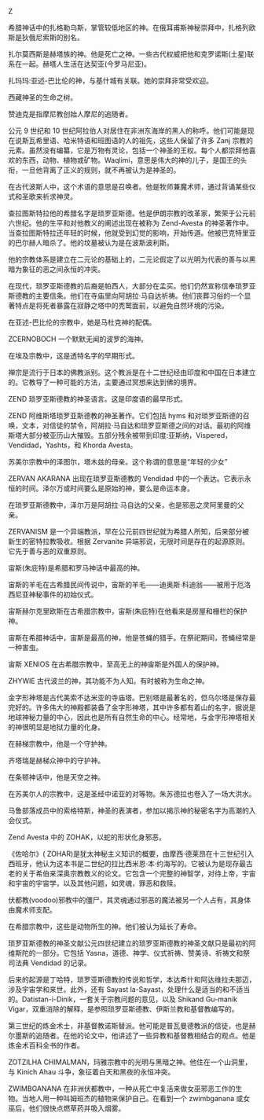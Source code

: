 <title>Dictionary of Pagan Religions</title> <link href="e9780806537023_css.css" rel="stylesheet" type="text/css"> 

Z

希腊神话中的扎格勒乌斯，掌管较低地区的神。在俄耳甫斯神秘崇拜中，扎格列欧斯是狄俄尼索斯的别名。

扎尔莫西斯是赫塔族的神。他是死亡之神。一些古代权威把他和克罗诺斯(土星)联系在一起。赫塔人生活在达契亚(今罗马尼亚)。

扎玛玛:亚述-巴比伦的神，与基什城有关联。她的崇拜非常受欢迎。

西藏神圣的生命之树。

赞迪克是指摩尼教创始人摩尼的追随者。

公元 9 世纪和 10 世纪阿拉伯人对居住在非洲东海岸的黑人的称呼。他们可能是现在说斯瓦希里语、哈米特语和班图语的人的祖先，这些人保留了许多 Zanj 宗教的元素。虽然没有编纂，它是万物有灵论，包括一个神圣的王权。每个人都崇拜他喜欢的东西，动物、植物或矿物。Waqlimi，意思是伟大的神的儿子，是国王的头衔，一旦他背离了正义的规则，就不再被认为是神圣的。

在古代波斯人中，这个术语的意思是召唤者。他是牧师兼魔术师，通过背诵某些仪式和圣歌来祈求神灵。

查拉图斯特拉他的希腊名字是琐罗亚斯德。他是伊朗宗教的改革家，繁荣于公元前六世纪。他的生平和对他教义的阐述出现在被称为 Zend-Avesta 的神圣著作中。当查拉图斯特拉还年轻的时候，他就受到幻觉的影响，开始传道。他被巴克特里亚的巴尔赫人暗杀了。他的坟墓被认为是在波斯波利斯。

他的宗教体系是建立在二元论的基础上的，二元论假定了以光明为代表的善与以黑暗为象征的恶之间永恒的冲突。

在现代，琐罗亚斯德教的后裔是帕西人，大部分在孟买。他们仍然宣称信奉琐罗亚斯德教的主要信条。他们在寺庙里向阿胡拉·马自达祈祷。他们丧葬习俗的一个显著特点是将死者暴露在寂静之塔中的秃鹫面前，以避免自然环境的污染。

在亚述-巴比伦的宗教中，她是马杜克神的配偶。

ZCERNOBOCH 一个默默无闻的波罗的海神。

在埃及宗教中，这是透特名字的早期形式。

禅宗是流行于日本的佛教派别。这个教派是在十二世纪经由印度和中国在日本建立的。它教导了一种可能的方法，主要通过冥想来达到佛的境界。

ZEND 琐罗亚斯德教的神圣语言。这是印度语的最早形式。

ZEND 阿维斯塔琐罗亚斯德教的神圣著作。它们包括 hyms 和对琐罗亚斯德的召唤，文本，对信徒的禁令，阿胡拉·马自达和琐罗亚斯德之间的对话。最初的阿维斯塔大部分被亚历山大摧毁。五部分残余被带到印度:亚斯纳，Vispered，Vendidad，Yashts，和 Khorda Avesta。

苏美尔宗教中的泽图尔，塔木兹的母亲。这个称谓的意思是“年轻的少女”

ZERVAN AKARANA 出现在琐罗亚斯德教的 Vendidad 中的一个表达。它表示永恒的时间。泽尔万或时间要么是原始的神，要么是命运本身。

在琐罗亚斯德教中，泽尔万是阿胡拉·马自达的父亲，也是邪恶之灵阿里曼的父亲。

ZERVANISM 是一个异端教派，早在公元前四世纪就为希腊人所知，后来部分被新生的密特拉教吸收。根据 Zervanite 异端邪说，无限时间是存在的起源原则。它先于善与恶的双重原则。

宙斯(朱庇特)是希腊和罗马神话中最高的神。

宙斯的羊毛在古希腊民间传说中，宙斯的羊毛——迪奥斯·科迪翁——被用于厄洛西尼亚神秘事件的初始仪式。

宙斯赫尔克里欧斯在古希腊宗教中，宙斯(朱庇特)在他看来是房屋和栅栏的保护神。

宙斯在希腊神话中，宙斯是最高的神，他是苍蝇的猎手。在祭祀期间，苍蝇经常是一种害虫。

宙斯 XENIOS 在古希腊宗教中，至高无上的神宙斯是外国人的保护神。

ZHYWIE 古代波兰的神，其功能不为人知。有时被称为生命之神。

金字形神塔是古代美索不达米亚的寺庙塔。巴别塔是最著名的，但乌尔塔是保存最完好的。许多伟大的神殿都装备了金字形神塔，其中许多都有着山的名字，据说是地球神秘力量的中心，因此也是所有自然生命的中心。经常地，与金字形神塔相关的神很明显是地狱力量的化身。

在赫梯宗教中，他是一个守护神。

齐塔瑞是赫梯众神中的守护神。

在条顿神话中，他是天空之神。

在苏美尔人的宗教中，这是圣经中诺亚的对等物。朱苏德拉也卷入了一场大洪水。

马鲁部落成员中的索格特斯，神圣的表演者，参加以揭示神的秘密名字为高潮的入会仪式。

Zend Avesta 中的 ZOHAK，以蛇的形状化身邪恶。

《佐哈尔》( ZOHAR)是犹太神秘主义知识的概要，由摩西·德莱昂在十三世纪引入西班牙，他认为这本书是二世纪的拉比西米恩·本·约海写的。它被认为是现存最古老的关于希伯来深奥宗教教义的论文。它包含一个完整的神智学，对待上帝，宇宙和宇宙的宇宙学，以及其他问题，如灵魂，罪恶和救赎。

伏都教(voodoo)邪教中的僵尸，其灵魂通过邪恶的魔法被另一个人占有，其身体由魔术师支配。

在希腊宗教中，这些是动物所生的神。他们被认为延长了寿命。

琐罗亚斯德教的神圣文献公元四世纪建立的琐罗亚斯德教的神圣文献只是最初的阿维斯陀的一部分。它包括 Yasna，道德、神学、仪式祈祷、赞美诗、祈祷文和祭司法典 Vendidad 的记录。

后来的起源是丁哈特，琐罗亚斯德教的传说和哲学，本达希什和阿达维拉夫那迈，涉及宇宙学和来世。此外，还有 Sayast la-Sayast，处理什么是适当的和不适当的。Datistan-i-Dinik，一套关于宗教问题的意见，以及 Shikand Gu-manik Vigar，双重消除的解释，是参照琐罗亚斯德教、伊斯兰教和基督教编写的。

第三世纪的炼金术士，非基督教诺斯替派。他可能是普瓦曼德教派的信徒，也是赫尔墨斯的追随者。在他的论文中，他讲述了一些异教和基督教相结合的观点。他是炼金术百科全书的作者。

ZOTZILHA CHIMALMAN，玛雅宗教中的光明与黑暗之神。他住在一个山洞里，与 Kinich Ahau 斗争，象征着白天和黑夜的永恒冲突。

ZWIMBGANANA 在非洲伏都教中，一种从死亡中复活来做女巫邪恶工作的生物。当地人用一种叫姆班杰的植物来保护自己。在看到一个 zwimbganana 或女巫后，他们很快点燃草药并吸入烟雾。